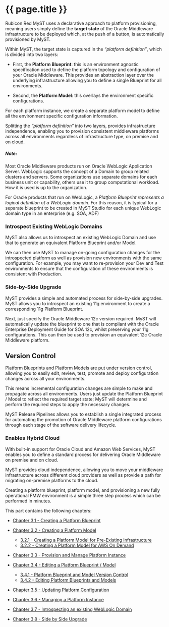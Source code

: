 # {{ page.title }}

Rubicon Red MyST uses a declarative approach to platform provisioning, meaning users simply define the **target state** of the Oracle Middleware infrastructure to be deployed which, at the push of a button, is automatically provisioned by MyST.

Within MyST, the target state is captured in the *“platform definition”*, which is divided into two layers:

* First, the **Platform Blueprint**: this is an environment agnostic specification used to define the platform topology and configuration of your Oracle Middleware. This provides an abstraction layer over the underlying infrastructure allowing you to define a single Blueprint for all environments.

* Second, the **Platform Model**: this overlays the environment specific configurations.

For each platform instance, we create a separate platform model to define all the environment specific configuration information.

Splitting the *“platform definition”* into two layers, provides infrastructure independence, enabling you to provision consistent middleware platforms across all environments regardless of infrastructure type, on premise and on cloud.

##### Note:

Most Oracle Middleware products run on Oracle WebLogic Application Server. WebLogic supports the concept of a Domain to group related clusters and servers. Some organizations use separate domains for each business unit or capability, others use it to group computational workload. How it is used is up to the organization. 

For Oracle products that run on WebLogic, a *Platform Blueprint represents a logical definition of a WebLogic domain*. For this reason, it is typical for a separate blueprint to be created in MyST Studio for each unique WebLogic domain type in an enterprise (e.g. SOA, ADF)

### Introspect Existing WebLogic Domains

MyST also allows us to introspect an existing WebLogic Domain and use that to generate an equivalent Platform Blueprint and/or Model. 

We can then use MyST to manage on-going configuration changes for the introspected platform as well as provision new environments with the same configuration. For example, you may want to re-provision your Dev and Test environments to ensure that the configuration of these environments is consistent with Production.

### Side-by-Side Upgrade

MyST provides a simple and automated process for side-by-side upgrades. MyST allows you to introspect an existing 11g environment to create a corresponding 11g Platform Blueprint.

Next, just specify the Oracle Middleware 12c version required. MyST will automatically update the blueprint to one that is compliant with the Oracle Enterprise Deployment Guide for SOA 12c, whilst preserving your 11g configurations. This can then be used to provision an equivalent 12c Oracle Middleware platform.

## Version Control

Platform Blueprints and Platform Models are put under version control, allowing you to easily edit, review, test, promote and deploy configuration changes across all your environments.

This means incremental configuration changes are simple to make and propagate across all environments. Users just update the Platform Blueprint / Model to reflect the required target state; MyST will determine and perform the required steps to apply the necessary changes. 

MyST Release Pipelines allows you to establish a single integrated process for automating the promotion of Oracle Middleware platform configurations through each stage of the software delivery lifecycle.

### Enables Hybrid Cloud

With built-in support for Oracle Cloud and Amazon Web Services, MyST enables you to define a standard process for delivering Oracle Middleware on premise and on cloud.

MyST provides cloud independence, allowing you to move your middleware infrastructure across different cloud providers as well as provide a path for migrating on-premise platforms to the cloud.

Creating a platform blueprint, platform model, and provisioning a new fully operational FMW environment is a simple three step process which can be performed in minutes.

This part contains the following chapters:

* [Chapter 3.1 - Creating a Platform Blueprint](/platform/blueprints/README.md)   

* [Chapter 3.2 - Creating a Platform Model](/platform/models/README.md)
    * [3.2.1 - Creating a Platform Model for Pre-Existing Infrastructure](/platform/models/pre-existing/README.md)
    * [3.2.2 - Creating a Platform Model for AWS On Demand](/platform/models/on-demand-aws/README.md)


* [Chapter 3.3 - Provision and Manage Platform Instance](/platform/provisioning/README.md)

* [Chapter 3.4 - Editing a Platform Blueprint / Model](/platform/definitions/README.md)
    * [3.4.1 - Platform Blueprint and Model Version Control](/platform/definitions/version-control/README.md)
    * [3.4.2 - Editing Platform Blueprints and Models](/platform/definitions/editor/README.md)


* [Chapter 3.5 - Updating Platform Configuration](/platform/update/README.md)

* [Chapter 3.6 - Managing a Platform Instance](/platform/management/README.md)

* [Chapter 3.7 - Introspecting an existing WebLogic Domain](/platform/introspection/README.md)

* [Chapter 3.8 - Side by Side Upgrade](/platform/upgrade/README.md)

